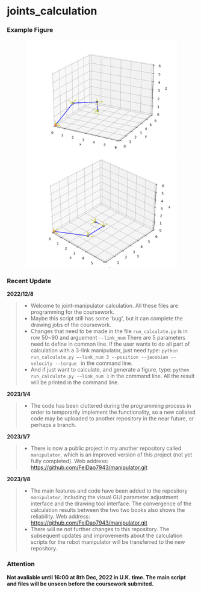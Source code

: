# joints_calculation

### Example Figure
<div align=center>
<img src="https://github.com/FeiDao7943/joints_calculation/blob/main/example_figure/example.png" width="400px">
<img src="https://github.com/FeiDao7943/joints_calculation/blob/main/example_figure/example2.png" width="400px">
</div>


### Recent Update

**2022/12/8**
>* Welcome to joint-manipulator calculation. All these files are programming for the coursework.
>* Maybe this script still has some 'bug', but it can complete the drawing jobs of the coursework.
>* Changes that need to be made in the file `run_calculate.py` is in row 50~90 and arguement `--link_num`
There are 5 parameters need to define in common line. If the user wants to do all part of calculation with a 3-link manipulator, just need type:
`python run_calculate.py –-link_num 3 --position --jacobian --velocity --torque ` in the command line. 
>* And if just want to calculate, and generate a figure, type: `python run_calculate.py -–link_num 3` in the command line. All the result will be printed in the command line.

**2023/1/4** 
>* The code has been cluttered during the programming process in order to temporarily implement the functionality, so a new collated code may be uploaded to another repository in the near future, or perhaps a branch.

**2023/1/7** 
>* There is now a public project in my another repository called `manipulator`, which is an improved version of this project (not yet fully completed).
> Web address: https://github.com/FeiDao7943/manipulator.git

**2023/1/8** 
>* The main features and code have been added to the repository `manipulator`, including the visual GUI parameter adjustment interface and the drawing tool interface. The convergence of the calculation results between the two two books also shows the reliability. Web address: https://github.com/FeiDao7943/manipulator.git
>* There wiil ne not further changes to this repository. The subsequent updates and improvements about the calculation scripts for the robot manipulator will be transferred to the new repository.

### Attention
**Not avaliable until 16:00 at 8th Dec, 2022 in U.K. time. The main script and files will be unseen before the coursework submited.**
